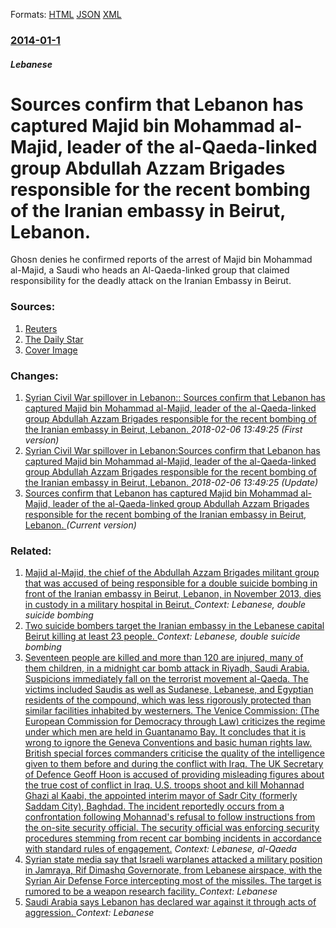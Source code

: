 
Formats: [HTML](/news/2014/01/1/sources-confirm-that-lebanon-has-captured-majid-bin-mohammad-al-majid-leader-of-the-al-qaeda-linked-group-abdullah-azzam-brigades-responsib.html)  [JSON](/news/2014/01/1/sources-confirm-that-lebanon-has-captured-majid-bin-mohammad-al-majid-leader-of-the-al-qaeda-linked-group-abdullah-azzam-brigades-responsib.json)  [XML](/news/2014/01/1/sources-confirm-that-lebanon-has-captured-majid-bin-mohammad-al-majid-leader-of-the-al-qaeda-linked-group-abdullah-azzam-brigades-responsib.xml)  

### [2014-01-1](/news/2014/01/1/index.md)

##### Lebanese
# Sources confirm that Lebanon has captured Majid bin Mohammad al-Majid, leader of the al-Qaeda-linked group Abdullah Azzam Brigades responsible for the recent bombing of the Iranian embassy in Beirut, Lebanon. 

Ghosn denies he confirmed reports of the arrest of Majid bin Mohammad al-Majid, a Saudi who heads an Al-Qaeda-linked group that claimed responsibility for the deadly attack on the Iranian Embassy in Beirut.


### Sources:

1. [Reuters](https://www.reuters.com/article/2013/12/31/us-usa-lebanon-idUSBRE9BU0I920131231)
2. [The Daily Star](http://www.dailystar.com.lb/News/Lebanon-News/2014/Jan-01/242826-ghosn-confirms-chief-of-al-qaeda-linked-group-arrested.ashx)
2. [Cover Image](http://www.dailystar.com.lb//dailystar/Pictures/2014/01/01/152270_img650x420_img650x420_crop.jpg)

### Changes:

1. [Syrian Civil War spillover in Lebanon:: Sources confirm that Lebanon has captured Majid bin Mohammad al-Majid, leader of the al-Qaeda-linked group Abdullah Azzam Brigades responsible for the recent bombing of the Iranian embassy in Beirut, Lebanon. ](/news/2014/01/1/syrian-civil-war-spillover-in-lebanon-sources-confirm-that-lebanon-has-captured-majid-bin-mohammad-al-majid-leader-of-the-al-qaeda-linked.md) _2018-02-06 13:49:25 (First version)_
2. [Syrian Civil War spillover in Lebanon:Sources confirm that Lebanon has captured Majid bin Mohammad al-Majid, leader of the al-Qaeda-linked group Abdullah Azzam Brigades responsible for the recent bombing of the Iranian embassy in Beirut, Lebanon. ](/news/2014/01/1/syrian-civil-war-spillover-in-lebanon-psources-confirm-that-lebanon-has-captured-majid-bin-mohammad-al-majid-leader-of-the-al-qaeda-linked.md) _2018-02-06 13:49:25 (Update)_
2. [Sources confirm that Lebanon has captured Majid bin Mohammad al-Majid, leader of the al-Qaeda-linked group Abdullah Azzam Brigades responsible for the recent bombing of the Iranian embassy in Beirut, Lebanon. ](/news/2014/01/1/sources-confirm-that-lebanon-has-captured-majid-bin-mohammad-al-majid-leader-of-the-al-qaeda-linked-group-abdullah-azzam-brigades-responsib.md) _(Current version)_

### Related:

1. [Majid al-Majid, the chief of the Abdullah Azzam Brigades militant group that was accused of being responsible for a double suicide bombing in front of the Iranian embassy in Beirut, Lebanon, in November 2013, dies in custody in a military hospital in Beirut. ](/news/2014/01/4/majid-al-majid-the-chief-of-the-abdullah-azzam-brigades-militant-group-that-was-accused-of-being-responsible-for-a-double-suicide-bombing-i.md) _Context: Lebanese, double suicide bombing_
2. [Two suicide bombers target the Iranian embassy in the Lebanese capital Beirut killing at least 23 people. ](/news/2013/11/19/two-suicide-bombers-target-the-iranian-embassy-in-the-lebanese-capital-beirut-killing-at-least-23-people.md) _Context: Lebanese, double suicide bombing_
3. [ Seventeen people are killed and more than 120 are injured, many of them children, in a midnight car bomb attack in Riyadh, Saudi Arabia. Suspicions immediately fall on the terrorist movement al-Qaeda. The victims included Saudis as well as Sudanese, Lebanese, and Egyptian residents of the compound, which was less rigorously protected than similar facilities inhabited by westerners. The Venice Commission: (The European Commission for Democracy through Law) criticizes the regime under which men are held in Guantanamo Bay. It concludes that it is wrong to ignore the Geneva Conventions and basic human rights law. British special forces commanders criticise the quality of the intelligence given to them before and during the conflict with Iraq. The UK Secretary of Defence Geoff Hoon is accused of providing misleading figures about the true cost of conflict in Iraq. U.S. troops shoot and kill Mohannad Ghazi al Kaabi, the appointed interim mayor of Sadr City (formerly Saddam City), Baghdad. The incident reportedly occurs from a confrontation following Mohannad's refusal to follow instructions from the on-site security official. The security official was enforcing security procedures stemming from recent car bombing incidents in accordance with standard rules of engagement.](/news/2003/11/9/seventeen-people-are-killed-and-more-than-120-are-injured-many-of-them-children-in-a-midnight-car-bomb-attack-in-riyadh-saudi-arabia-su.md) _Context: Lebanese, al-Qaeda_
4. [Syrian state media say that Israeli warplanes attacked a military position in Jamraya, Rif Dimashq Governorate, from Lebanese airspace, with the Syrian Air Defense Force intercepting most of the missiles. The target is rumored to be a weapon research facility. ](/news/2018/02/7/syrian-state-media-say-that-israeli-warplanes-attacked-a-military-position-in-jamraya-rif-dimashq-governorate-from-lebanese-airspace-with.md) _Context: Lebanese_
5. [Saudi Arabia says Lebanon has declared war against it through acts of aggression. ](/news/2017/11/6/saudi-arabia-says-lebanon-has-declared-war-against-it-through-acts-of-aggression.md) _Context: Lebanese_
